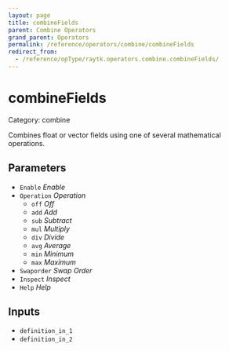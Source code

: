 ```yaml
---
layout: page
title: combineFields
parent: Combine Operators
grand_parent: Operators
permalink: /reference/operators/combine/combineFields
redirect_from:
  - /reference/opType/raytk.operators.combine.combineFields/
---
```


# combineFields

Category: combine



Combines float or vector fields using one of several mathematical operations.

## Parameters

* `Enable` *Enable*
* `Operation` *Operation*
  * `off` *Off*
  * `add` *Add*
  * `sub` *Subtract*
  * `mul` *Multiply*
  * `div` *Divide*
  * `avg` *Average*
  * `min` *Minimum*
  * `max` *Maximum*
* `Swaporder` *Swap Order*
* `Inspect` *Inspect*
* `Help` *Help*

## Inputs

* `definition_in_1`
* `definition_in_2`